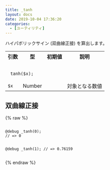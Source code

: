 ```yaml
---
title: _tanh
layout: docs
date: 2019-10-04 17:36:20
categories:
  - [ユーティリティ]
---
```


ハイパボリックサイン (双曲線正接) を算出します。

<table>
  <tr>
    <th>引数</th>
    <th>型</th>
    <th>初期値</th>
    <th>説明</th>
  </tr>
  <tr>
    <td colspan="4">
      <pre class="language-scss"><code>
_tanh($x);
</code></pre>
    </td>
  </tr>
  <tr>
    <td><code>$x</code></td>
    <td>Number</td>
    <td></td>
    <td>対象となる数値</td>
  </tr>
</table>

## 双曲線正接

<div class="c demo">
  <div class="code">
    {% raw %}
      <pre class="language-scss"><code>
@debug _tanh(0);
// => 0

@debug _tanh(1);
// => 0.76159
</code></pre>
    {% endraw %}
  </div>
</div>